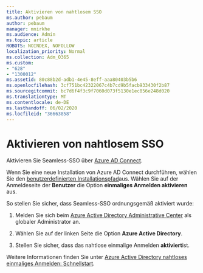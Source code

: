 ```yaml
---
title: Aktivieren von nahtlosem SSO
ms.author: pebaum
author: pebaum
manager: mnirkhe
ms.audience: Admin
ms.topic: article
ROBOTS: NOINDEX, NOFOLLOW
localization_priority: Normal
ms.collection: Adm_O365
ms.custom:
- "628"
- "1300012"
ms.assetid: 80c88b2d-adb1-4e45-8eff-aaa80403b5b6
ms.openlocfilehash: 3cf751bc42322067c4b7cd9b5facb933430f2b87
ms.sourcegitcommit: bc7d6f4f3c9f7060d073f5130e1ec856e248d020
ms.translationtype: MT
ms.contentlocale: de-DE
ms.lasthandoff: 06/02/2020
ms.locfileid: "36663858"
---
```

# <a name="how-to-enable-seamless-sso"></a>Aktivieren von nahtlosem SSO

Aktivieren Sie Seamless-SSO über [Azure AD Connect](https://docs.microsoft.com/azure/active-directory/connect/active-directory-aadconnect).
  
Wenn Sie eine neue Installation von Azure AD Connect durchführen, wählen Sie den [benutzerdefinierten Installationspfad](https://docs.microsoft.com/azure/active-directory/connect/active-directory-aadconnect-get-started-custom)aus. Wählen Sie auf der Anmeldeseite der **Benutzer** die Option **einmaliges Anmelden aktivieren** aus.
  
So stellen Sie sicher, dass Seamless-SSO ordnungsgemäß aktiviert wurde:
  
1. Melden Sie sich beim [Azure Active Directory Administrative Center](https://aad.portal.azure.com) als globaler Administrator an.

2. Wählen Sie auf der linken Seite die Option **Azure Active Directory**.

3. Stellen Sie sicher, dass das nahtlose einmalige Anmelden **aktiviert**ist.

Weitere Informationen finden Sie unter [Azure Active Directory nahtloses einmaliges Anmelden: Schnellstart](https://docs.microsoft.com/azure/active-directory/connect/active-directory-aadconnect-sso-quick-start).
  